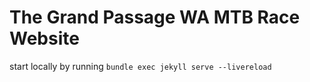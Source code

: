 # The Grand Passage WA MTB Race Website

start locally by running `bundle exec jekyll serve --livereload`
